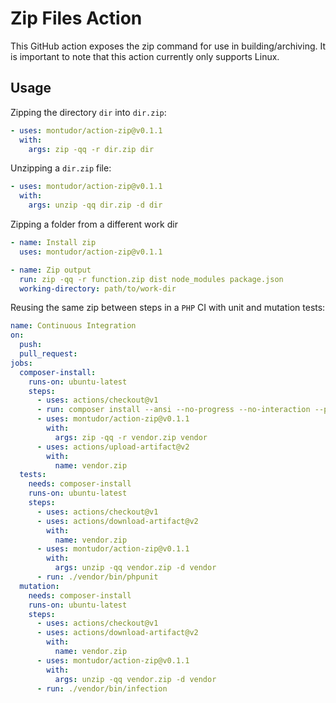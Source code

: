 # Zip Files Action

This GitHub action exposes the zip command for use in building/archiving. It is important to note that this action currently only supports Linux.

## Usage

Zipping the directory `dir` into `dir.zip`:

```yaml
- uses: montudor/action-zip@v0.1.1
  with:
    args: zip -qq -r dir.zip dir
```

Unzipping a `dir.zip` file:

```yaml
- uses: montudor/action-zip@v0.1.1
  with:
    args: unzip -qq dir.zip -d dir
```

Zipping a folder from a different work dir

```yaml
- name: Install zip
  uses: montudor/action-zip@v0.1.1

- name: Zip output
  run: zip -qq -r function.zip dist node_modules package.json
  working-directory: path/to/work-dir
```

Reusing the same zip between steps in a `PHP` CI with unit and mutation tests:

```yaml
name: Continuous Integration
on:
  push:
  pull_request:
jobs:
  composer-install:
    runs-on: ubuntu-latest
    steps:
      - uses: actions/checkout@v1
      - run: composer install --ansi --no-progress --no-interaction --prefer-dist
      - uses: montudor/action-zip@v0.1.1
        with:
          args: zip -qq -r vendor.zip vendor
      - uses: actions/upload-artifact@v2
        with:
          name: vendor.zip
  tests:
    needs: composer-install
    runs-on: ubuntu-latest
    steps:
      - uses: actions/checkout@v1
      - uses: actions/download-artifact@v2
        with:
          name: vendor.zip
      - uses: montudor/action-zip@v0.1.1
        with:
          args: unzip -qq vendor.zip -d vendor
      - run: ./vendor/bin/phpunit
  mutation:
    needs: composer-install
    runs-on: ubuntu-latest
    steps:
      - uses: actions/checkout@v1
      - uses: actions/download-artifact@v2
        with:
          name: vendor.zip
      - uses: montudor/action-zip@v0.1.1
        with:
          args: unzip -qq vendor.zip -d vendor
      - run: ./vendor/bin/infection
```
